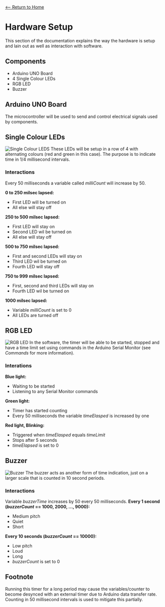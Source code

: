[<-- Return to Home](https://exceptionhasoccured.github.io/InTime/index)

# Hardware Setup

This section of the documentation explains the way the hardware is setup and lain out as well as interaction with software.

## Components
- Arduino UNO Board
- 4 Single Colour LEDs
- RGB LED
- Buzzer

## Arduino UNO Board
The microcontroller will be used to send and control electrical signals used by components.

## Single Colour LEDs
![Single Colour LEDS](https://exceptionhasoccured.github.io/InTime/img/image4.jpg)
These LEDs will be setup in a row of 4 with alternating colours (red and green in this case). The purpose is to indicate time in 1/4 millisecond intervals.
### Interactions
Every 50 milliseconds a variable called *milliCount* will increase by 50.

**0 to 250 milsec lapsed:**
- First LED will be turned on
- All else will stay off


**250 to 500 milsec lapsed:**
- First LED will stay on
- Second LED wil be turned on
- All else will stay off


**500 to 750 milsec lapsed:**
- First and second LEDs will stay on
- Third LED wil be turned on
- Fourth LED will stay off


**750 to 999 milsec lapsed:**
- First, second and third LEDs will stay on
- Fourth LED wil be turned on


**1000 milsec lapsed:**
- Variable *milliCount* is set to 0
- All LEDs are turned off

## RGB LED
![RGB LED](https://exceptionhasoccured.github.io/InTime/img/image3.jpg)
In the software, the timer will be able to be started, stopped and have a time limit set using commands in the Arduino Serial Monitor (see *Commands* for more information).
### Interations
**Blue light:**
- Waiting to be started
- Listening to any Serial Monitor commands


**Green light:**
- Timer has started counting
- Every 50 milliseconds the variable *timeElasped* is increased by one


**Red light, Blinking:**
- Triggered when *timeElasped* equals *timeLimit*
- Stops after 5 seconds
- *timeElapsed* is set to 0

## Buzzer
![Buzzer](https://exceptionhasoccured.github.io/InTime/img/image2.jpg)
The buzzer acts as another form of time indication, just on a larger scale that is counted in 10 second periods.
### Interactions
Variable *buzzerTime* increases by 50 every 50 milliseconds.
**Every 1 second (*buzzerCount* == 1000, 2000, ..., 9000):**
- Medium pitch
- Quiet
- Short


**Every 10 seconds (*buzzerCount* == 10000):**
- Low pitch
- Loud
- Long
- *buzzerCount* is set to 0

## Footnote
Running this timer for a long period may cause the variables/counter to become desynced with an external timer due to Arduino data transfer rate. Counting in 50 millisecond intervals is used to mitigate this partially.
